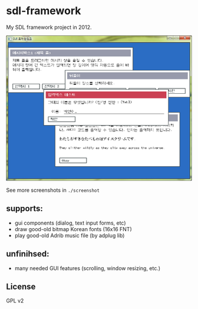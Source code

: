 sdl-framework
=============
My SDL framework project in 2012.

![screenshot2](https://raw.githubusercontent.com/bakyeono/sdl-framework/master/screenshot/my-sdl-framework-screenshot2.jpg)

See more screenshots in `./screenshot`

## supports:

- gui components (dialog, text input forms, etc)
- draw good-old bitmap Korean fonts (16x16 FNT)
- play good-old Adrib music file (by adplug lib)

## unfinihsed:

- many needed GUI features (scrolling, window resizing, etc.)

## License

GPL v2

